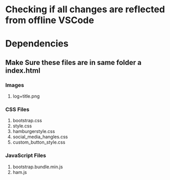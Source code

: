 # Checking if all changes are reflected from offline VSCode

# Dependencies

## Make Sure these files are in same folder a index.html

### Images
1. log+title.png

### CSS Files
1. bootstrap.css
2. style.css
3. hamburgerstyle.css
4. social_media_hangles.css
5. custom_button_style.css

### JavaScript Files
1. bootstrap.bundle.min.js
2. ham.js
